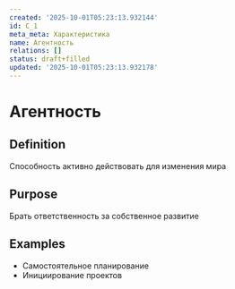 ```yaml
---
created: '2025-10-01T05:23:13.932144'
id: C_1
meta_meta: Характеристика
name: Агентность
relations: []
status: draft+filled
updated: '2025-10-01T05:23:13.932178'
---
```


# Агентность

## Definition
Способность активно действовать для изменения мира

## Purpose
Брать ответственность за собственное развитие

## Examples

- Самостоятельное планирование
- Инициирование проектов